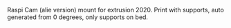 Raspi Cam (alie version) mount for extrusion 2020.
Print with supports, auto generated from 0 degrees, only supports on bed.
